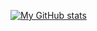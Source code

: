 [![My GitHub stats](https://github-readme-stats.vercel.app/api?username=FintasticMan&theme=radical)](https://github.com/anuraghazra/github-readme-stats)
